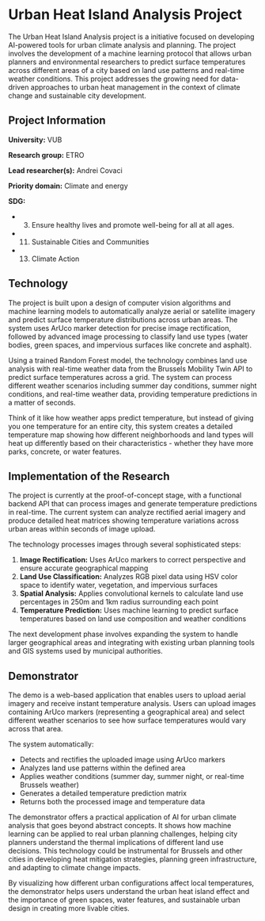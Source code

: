 # Urban Heat Island Analysis Project

The Urban Heat Island Analysis project is a initiative focused on developing AI-powered tools for urban climate analysis and planning. The project involves the development of a machine learning protocol that allows urban planners and environmental researchers to predict surface temperatures across different areas of a city based on land use patterns and real-time weather conditions. This project addresses the growing need for data-driven approaches to urban heat management in the context of climate change and sustainable city development.

## Project Information

**University:** VUB

**Research group:** ETRO

**Lead researcher(s):** Andrei Covaci

**Priority domain:** Climate and energy

**SDG:**
- 3. Ensure healthy lives and promote well-being for all at all ages.
- 11. Sustainable Cities and Communities
- 13. Climate Action


## Technology

The project is built upon a design of computer vision algorithms and machine learning models to automatically analyze aerial or satellite imagery and predict surface temperature distributions across urban areas. The system uses ArUco marker detection for precise image rectification, followed by advanced image processing to classify land use types (water bodies, green spaces, and impervious surfaces like concrete and asphalt). 

Using a trained Random Forest model, the technology combines land use analysis with real-time weather data from the Brussels Mobility Twin API to predict surface temperatures across a grid. The system can process different weather scenarios including summer day conditions, summer night conditions, and real-time weather data, providing temperature predictions in a matter of seconds.

Think of it like how weather apps predict temperature, but instead of giving you one temperature for an entire city, this system creates a detailed temperature map showing how different neighborhoods and land types will heat up differently based on their characteristics - whether they have more parks, concrete, or water features.

## Implementation of the Research

The project is currently at the proof-of-concept stage, with a functional backend API that can process images and generate temperature predictions in real-time. The current system can analyze rectified aerial imagery and produce detailed heat matrices showing temperature variations across urban areas within seconds of image upload.

The technology processes images through several sophisticated steps:
1. **Image Rectification:** Uses ArUco markers to correct perspective and ensure accurate geographical mapping
2. **Land Use Classification:** Analyzes RGB pixel data using HSV color space to identify water, vegetation, and impervious surfaces
3. **Spatial Analysis:** Applies convolutional kernels to calculate land use percentages in 250m and 1km radius surrounding each point
4. **Temperature Prediction:** Uses machine learning to predict surface temperatures based on land use composition and weather conditions

The next development phase involves expanding the system to handle larger geographical areas and integrating with existing urban planning tools and GIS systems used by municipal authorities.

## Demonstrator

The demo is a web-based application that enables users to upload aerial imagery and receive instant temperature analysis. Users can upload images containing ArUco markers (representing a geographical area) and select different weather scenarios to see how surface temperatures would vary across that area.

The system automatically:
- Detects and rectifies the uploaded image using ArUco markers
- Analyzes land use patterns within the defined area
- Applies weather conditions (summer day, summer night, or real-time Brussels weather)
- Generates a detailed temperature prediction matrix
- Returns both the processed image and temperature data

The demonstrator offers a practical application of AI for urban climate analysis that goes beyond abstract concepts. It shows how machine learning can be applied to real urban planning challenges, helping city planners understand the thermal implications of different land use decisions. This technology could be instrumental for Brussels and other cities in developing heat mitigation strategies, planning green infrastructure, and adapting to climate change impacts.

By visualizing how different urban configurations affect local temperatures, the demonstrator helps users understand the urban heat island effect and the importance of green spaces, water features, and sustainable urban design in creating more livable cities. 